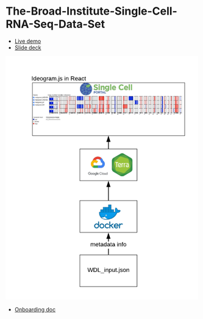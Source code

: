 # The-Broad-Institute-Single-Cell-RNA-Seq-Data-Set
* [Live demo](https://broad.io/single-cell-bioit-2019)
* [Slide deck](https://docs.google.com/presentation/d/1_rLk5nQ8HH1nmeTic8R57V-ZJkxs0-Mjkxlr7GQ1dIE/edit?usp=sharing
)

![](https://github.com/NCBI-Hackathons/The-Broad-Institute-Single-Cell-RNA-Seq-Data-Set/blob/master/single-cell-hackathon.png)

* [Onboarding doc](https://github.com/NCBI-Hackathons/The-Broad-Institute-Single-Cell-RNA-Seq-Data-Set/blob/master/info.md)
